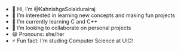 - 👋 Hi, I’m @KahnishgaSolaidurairaj
- 👀 I’m interested in learning new concepts and making fun projects
- 🌱 I’m currently learning C and C++
- 💞️ I’m looking to collaborate on personal projects
- 😄 Pronouns: she/her
- ⚡ Fun fact: I'm studing Computer Science at UIC!

<!---
KahnishgaSolaidurairaj/KahnishgaSolaidurairaj is a ✨ special ✨ repository because its `README.md` (this file) appears on your GitHub profile.
You can click the Preview link to take a look at your changes.
--->
